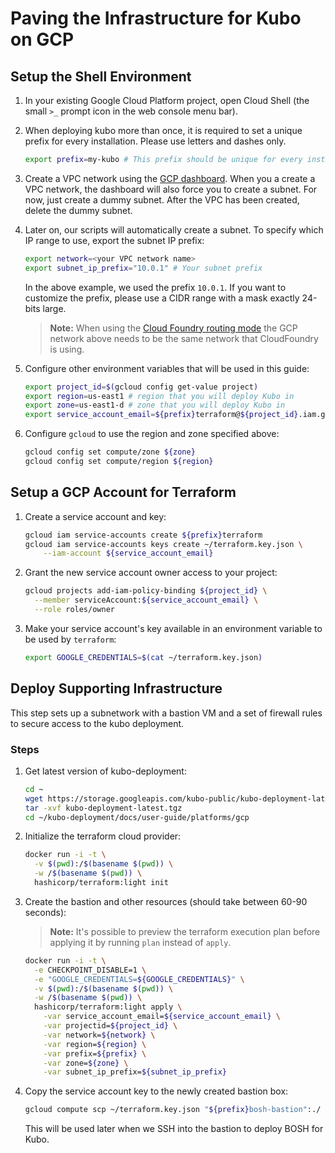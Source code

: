 # Paving the Infrastructure for Kubo on GCP

## Setup the Shell Environment

1. In your existing Google Cloud Platform project, open Cloud Shell (the small `>_` prompt icon in the web console menu bar).

1. When deploying kubo more than once, it is required to set a unique prefix
  for every installation. Please use letters and dashes only.

    ```bash
    export prefix=my-kubo # This prefix should be unique for every install
    ```

1. Create a VPC network using the [GCP dashboard](https://console.cloud.google.com/networking/networks/list). When you a create a VPC network, the dashboard will also force you to create a subnet. For now, just create a dummy subnet. After the VPC has been created, delete the dummy subnet.

1.  Later on, our scripts will automatically create a subnet. To specify which IP range to use, export the subnet IP prefix:

    ```bash
    export network=<your VPC network name>
    export subnet_ip_prefix="10.0.1" # Your subnet prefix
    ```
    
     In the above example, we used the prefix `10.0.1`. If you want to customize the prefix, please use a CIDR range with a mask exactly 24-bits large.

    > **Note:** When using the [Cloud Foundry routing mode](../../routing/cf.md) the GCP network above needs to be the same network that CloudFoundry is using.

1. Configure other environment variables that will be used in this guide:

    ```bash
    export project_id=$(gcloud config get-value project)
    export region=us-east1 # region that you will deploy Kubo in
    export zone=us-east1-d # zone that you will deploy Kubo in
    export service_account_email=${prefix}terraform@${project_id}.iam.gserviceaccount.com
    ```

1. Configure `gcloud` to use the region and zone specified above:

    ```bash
    gcloud config set compute/zone ${zone}
    gcloud config set compute/region ${region}
    ```

## Setup a GCP Account for Terraform

1. Create a service account and key:

    ```bash
    gcloud iam service-accounts create ${prefix}terraform
    gcloud iam service-accounts keys create ~/terraform.key.json \
        --iam-account ${service_account_email}
    ```

1. Grant the new service account owner access to your project:

    ```bash
    gcloud projects add-iam-policy-binding ${project_id} \
      --member serviceAccount:${service_account_email} \
      --role roles/owner
    ```

1. Make your service account's key available in an environment
  variable to be used by `terraform`:

    ```bash
    export GOOGLE_CREDENTIALS=$(cat ~/terraform.key.json)
    ```

## Deploy Supporting Infrastructure

This step sets up a subnetwork with a bastion VM and a set of firewall
rules to secure access to the kubo deployment.

### Steps

1. Get latest version of kubo-deployment:

    ```bash
    cd ~
    wget https://storage.googleapis.com/kubo-public/kubo-deployment-latest.tgz
    tar -xvf kubo-deployment-latest.tgz
    cd ~/kubo-deployment/docs/user-guide/platforms/gcp
    ```
1. Initialize the terraform cloud provider:

    ```bash
    docker run -i -t \
      -v $(pwd):/$(basename $(pwd)) \
      -w /$(basename $(pwd)) \
      hashicorp/terraform:light init
    ```

1. Create the bastion and other resources (should take between 60-90 seconds):

    > **Note:** It's possible to preview the terraform execution plan before applying it by running `plan` instead of `apply`.

    ```bash
    docker run -i -t \
      -e CHECKPOINT_DISABLE=1 \
      -e "GOOGLE_CREDENTIALS=${GOOGLE_CREDENTIALS}" \
      -v $(pwd):/$(basename $(pwd)) \
      -w /$(basename $(pwd)) \
      hashicorp/terraform:light apply \
        -var service_account_email=${service_account_email} \
        -var projectid=${project_id} \
        -var network=${network} \
        -var region=${region} \
        -var prefix=${prefix} \
        -var zone=${zone} \
        -var subnet_ip_prefix=${subnet_ip_prefix}
    ```

1. Copy the service account key to the newly created bastion box:

    ```bash
    gcloud compute scp ~/terraform.key.json "${prefix}bosh-bastion":./ --zone ${zone}
    ```

    This will be used later when we SSH into the bastion to deploy BOSH for Kubo.
